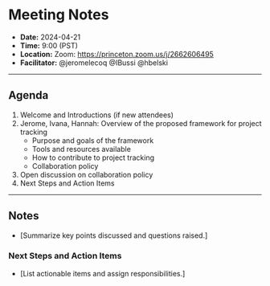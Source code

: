 # Meeting Notes
- **Date:** 2024-04-21
- **Time:** 9:00 (PST)
- **Location:** Zoom: https://princeton.zoom.us/j/2662606495
- **Facilitator:** @jeromelecoq @IBussi @hbelski
  
---

## Agenda

1. Welcome and Introductions (if new attendees)
2. Jerome, Ivana, Hannah: Overview of the proposed framework for project tracking
    - Purpose and goals of the framework
    - Tools and resources available
    - How to contribute to project tracking
    - Collaboration policy
3. Open discussion on collaboration policy
4. Next Steps and Action Items

---

## Notes
- [Summarize key points discussed and questions raised.]

### Next Steps and Action Items
- [List actionable items and assign responsibilities.]
